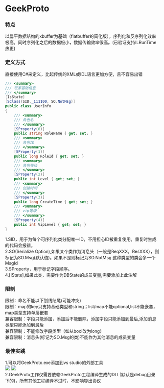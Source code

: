 # GeekProto
### 特点
以扁平数据结构的xbuffer为基础（flatbuffer的简化版），序列化和反序列化效率极高，同时序列化之后的数据极小，数据传输效率很高。(已验证支持ILRunTime热更)

### 定义方式
直接使用C#来定义，比起传统的XML或IDL语言更加方便，且不容易出错
```csharp
/// <summary>
/// 玩家基础信息
/// </summary>
[IsState]
[SClass(SID._111100, SO.NotMsg)]
public class UserInfo
{
	/// <summary>
	/// 角色名
	/// </summary>
	[SProperty(0)]
    public string RoleName { get; set; }
	/// <summary>
	/// 角色ID
	/// </summary>
	[SProperty(1)]
    public long RoleId { get; set; }
	/// <summary>
	/// 角色等级
	/// </summary>
	[SProperty(2)]
    public int Level { get; set; }
	/// <summary>
	/// 创建时间
	/// </summary>
	[SProperty(3)]
    public long CreateTime { get; set; }
	/// <summary>
	/// vip等级
	/// </summary>
	[SProperty(4)]
    public int VipLevel { get; set; }
}
```
1.SID，用于为每个可序列化类分配唯一ID，不用担心ID被重复使用，重复时生成的代码会报错。  
2.SO(Serialize Option),如果某个类作为消息头（一般是ReqXXX，ResXXX），则标记为SO.Msg(默认值)。如果不是则标记为SO.NotMsg.这种类型的类会多一个MsgId  
3.SProperty，用于标记字段顺序。  
4.[IState],如果此类，需要作为DBState的成员变量,需要添加上此注解

### 限制
限制：命名不能以下划线结尾(可能冲突)  
限制：map的key只支持基础类型和string；list/map不能optional,list不能嵌套，map类型支持单层嵌套  
兼容限制：字段只能添加，添加后不能删除，添加字段只能添加到最后,添加消息类型只能添加到最后  
兼容限制：不能修改字段类型（如从bool改为long）  
兼容限制：消息头(标记为SO.Msg的类)不能作为其他消息的成员变量  

### 最佳实践
1.可以将GeekProto.exe添加到vs studio的外部工具  
![](https://github.com/leeveel/GeekServer/blob/main/Docs/imgs/vs001.png)
![](https://github.com/leeveel/GeekServer/blob/main/Docs/imgs/vs002.png)  
2.GeekProto工作仅需要依赖GeekProto工程编译生成的DLL(默认是debug目录下的)，所有其他工程编译不过时，不影响导出协议